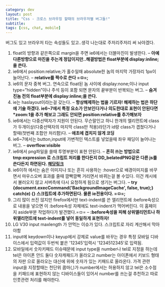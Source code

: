 ```yaml
---
category: dev
layout: post
title: "Css - 크로스 브라우징 할때의 브라우저별 버그들!"
subtitle: 
tags: [css, chat, mobile]
---
```

버그도 있고 브라우저 타는 속성들도 있고..생각 나는대로 주저리주저리 써 놔야겠다.
<!--more-->

1. float의 방향과 같은쪽으로 margin을 주면 ie6에서는 더블마진이 발생한다. – <strong class="impt2">아예 다른방향으로 마진을 주는게 정답이지만..해결방법은 float부분에 display:inline;을 쓴다.</strong>
2. ie6에서 position:relative;가 홀수일때 absolute한 놈의 마지막 가장자리 1px이 늘어난다. – <strong class="impt2">relative를 짝수로 쓴다 =ㅁ=;</strong>
3. ie6의 문자 중복 버그. 연속으로 float된 놈 사이에 display:none;이나 input type=”hidden”이나 주석 등이 포함 되면 문자의 끝부분이 반복되는 버그. – <strong class="impt2">숨겨진놈 전의 float부분에 display:inline;을 쓴다.</strong>
4. ie는 haslayout이라는걸 갖는다.   – <strong class="impt2">항상해제하는 법을 기르자!  해제하는 법은 하단에 기술 하겠다. ie6~7에서 특정 요소가 안보인다거나 의도한대로 표현이 안된다면 *zoom:1을 추가 해보고 그래도 안되면 position:relative를 추가해보자</strong>
5. ie6에서는 다중선택자가 지원이 안된다. 무슨말인고 하니 한개의 엘리먼트에 class가 두개이상(다중선택자의 마지막 class만 적용)라던가 id랑 class가 겹쳤다거나 할때(첫번째 조합만 처리함)다. – <strong class="impt2">애초에 겹치지 않게 코딩</strong>
6. ie6~7에서는 button,input에 가변적인 텍스트를 넣었을때 좌우 패딩이 늘어나는 버그. – <strong class="impt2">overflow:visible</strong>
7. ie6에서 png파일을 쓸때 투명부분이 표현 안된다. – <strong class="impt2">흔히 쓰는 방법으로  tmp:expression 로 스크립트 처리를 한다든지 DD_belatedPNG같은 다른 js를 쓴다든지 하면된다. <a href="http://kyouyoum.cafe24.com/?p=38">해당링크</a></strong>
8. ie6이하 에서는 숨은 이미지나 또는 흔히 사용하는 :hover으로 배경이미지를 바꾸면서 마우스오버 효과를 줄때 깜빡깜빡 거리면서 바뀌는걸 볼 수있다. 이건 캐시에서 불러오지 않고 서버측에 다시 요청하게 됨으로 생기는 버그다. – <strong class="impt2">try {document.execCommand('BackgroundImageCache', false, true);} catch(e) {} 스크립트에 추가하면된다. 물론 ie전용이다. =ㅁ=;</strong>
9. 그리 많이 쓰진 않지만 firefox에서만 text-indent를 쓴 엘리먼트에 :before속성으로 내용을 넣으면 이 :before속성 자체에도 text-indent가 먹어버린다. 이 홈페이지 aside부분 작업하다가 발견했다.=ㅁ= – <strong class="impt2">:before속성을 피해 상위엘리먼트나 하위엘리먼트에 text-indent를 넣어 동일하게 표현하자!</strong>
10. LG V30 input maxlength 가 안먹는 이슈가 있다. 스크립트로 자리 계산해서 막아야함
11. input에 keydown이나 keyup에서 강제로 value를 바꾸는 경우 특정 모바일 디바이스에서 입력값이 두번씩 붙은 '12345'입력시 '1234512345'로 입력됨. 
12. 모바일에서 숫자키패드 이슈때문에 input type을 number나 tel로 지정을 하는데 tel은 아이폰 안드 둘다 숫자캐패드가 올라오고 number는 아이폰에서 키보드 형태의 자판 으로 올라오는 대신에 위에 숫자가 있는 키패드로 올라온다. 가격 관련 input을 지정할때는 천단위 콤마(,)가 number에서는 허용하지 않고 tel은 소수점을 키패드에 표현하지 않는 디바이스들이 있어서 number를 쓰는걸 추천하고 따로 인풋관련 처리를 해야한다.
